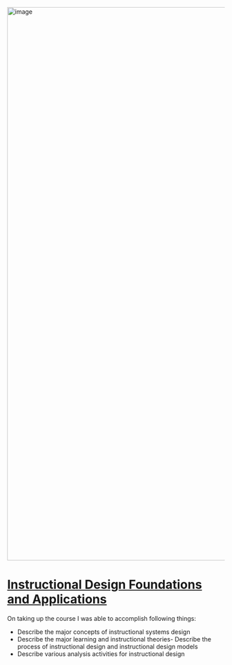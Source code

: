 <img width="1282" alt="image" src="https://user-images.githubusercontent.com/99791667/158073678-81ae93c0-a0ff-448b-a1aa-7ceef2909cd0.png">

# [Instructional Design Foundations and Applications](https://www.coursera.org/learn/instructional-design-foundations-applications)

On taking up the course I was able to accomplish following things: 
- Describe the major concepts of instructional systems design 
- Describe the major learning and instructional theories- Describe the process of instructional design and instructional design models
- Describe various analysis activities for instructional design
